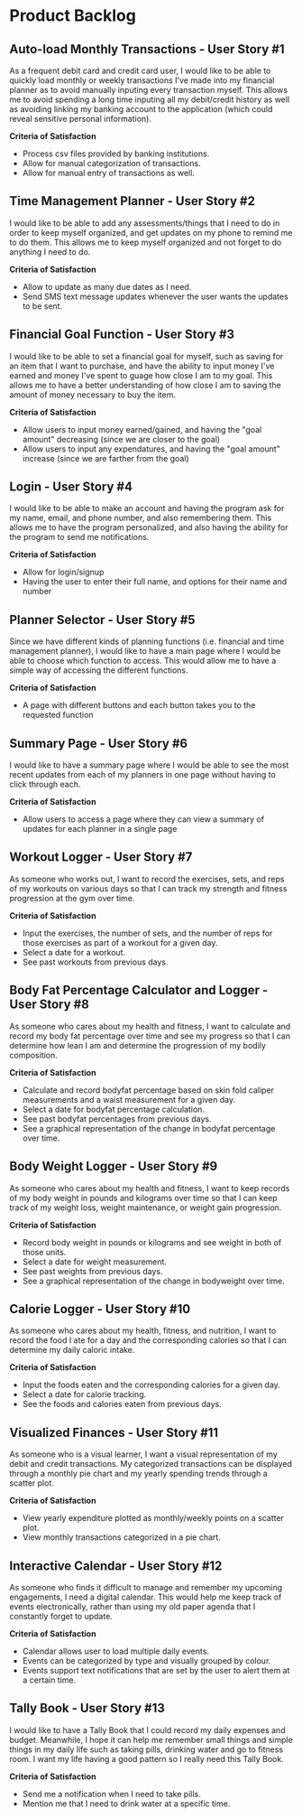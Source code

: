 # Product Backlog

## Auto-load Monthly Transactions  - User Story #1

As a frequent debit card and credit card user, I would like to be able to quickly load monthly or weekly transactions I've made into my financial planner as to avoid manually inputing every transaction myself. This allows me to avoid spending a long time inputing all my debit/credit history as well
as avoiding linking my banking account to the application (which could reveal sensitive personal information).

**Criteria of Satisfaction**
- Process csv files provided by banking institutions.
- Allow for manual categorization of transactions.
- Allow for manual entry of transactions as well.

## Time Management Planner - User Story #2

I would like to be able to add any assessments/things that I need to do in order to keep myself organized, and get updates on my phone to remind me to do them. This allows me to keep myself organized and not forget to do anything I need to do.

**Criteria of Satisfaction**
- Allow to update as many due dates as I need.
- Send SMS text message updates whenever the user wants the updates to be sent.

## Financial Goal Function - User Story #3

I would like to be able to set a financial goal for myself, such as saving for an item that I want to purchase, and have the ability to input money I've earned and money I've spent to guage how close I am to my goal. This allows me to have a better understanding of how close I am to saving the amount of money necessary to buy the item.

**Criteria of Satisfaction**
- Allow users to input money earned/gained, and having the "goal amount" decreasing (since we are closer to the goal)
- Allow users to input any expendatures, and having the "goal amount" increase (since we are farther from the goal)

## Login - User Story #4

I would like to be able to make an account and having the program ask for my name, email, and phone number, and also remembering them. This allows me to have the program personalized, and also having the ability for the program to send me notifications.

**Criteria of Satisfaction**

- Allow for login/signup 
- Having the user to enter their full name, and options for their name and number

## Planner Selector - User Story #5

Since we have different kinds of planning functions (i.e. financial and time management planner), I would like to have a main page where I would be able to choose which function to access. This would allow me to have a simple way of accessing the different functions.

**Criteria of Satisfaction**
- A page with different buttons and each button takes you to the requested function

## Summary Page - User Story #6

I would like to have a summary page where I would be able to see the most recent updates from each of my planners in one page without having to click through each.

**Criteria of Satisfaction**
- Allow users to access a page where they can view a summary of updates for each planner in a single page

## Workout Logger - User Story #7

As someone who works out, I want to record the exercises, sets, and reps of my workouts on various days so that I can track my strength and fitness progression at the gym over time.

**Criteria of Satisfaction**
- Input the exercises, the number of sets, and the number of reps for those exercises as part of a workout for a given day.
- Select a date for a workout.
- See past workouts from previous days. 

## Body Fat Percentage Calculator and Logger - User Story #8

As someone who cares about my health and fitness, I want to calculate and record my body fat percentage over time and see my progress so that I can determine how lean I am and determine the progression of my bodily composition.

**Criteria of Satisfaction**
- Calculate and record bodyfat percentage based on skin fold caliper measurements and a waist measurement for a given day.
- Select a date for bodyfat percentage calculation.
- See past bodyfat percentages from previous days.
- See a graphical representation of the change in bodyfat percentage over time.

## Body Weight Logger - User Story #9
As someone who cares about my health and fitness, I want to keep records of my body weight in pounds and kilograms over time so that I can keep track of my weight loss, weight maintenance, or weight gain progression.

**Criteria of Satisfaction**
- Record body weight in pounds or kilograms and see weight in both of those units.
- Select a date for weight measurement.
- See past weights from previous days.
- See a graphical representation of the change in bodyweight over time.

## Calorie Logger - User Story #10
As someone who cares about my health, fitness, and nutrition, I want to record the food I ate for a day and the corresponding calories so that I can determine my daily caloric intake.

**Criteria of Satisfaction**
- Input the foods eaten and the corresponding calories for a given day.
- Select a date for calorie tracking.
- See the foods and calories eaten from previous days.

## Visualized Finances - User Story #11
As someone who is a visual learner, I want a visual representation of my debit and credit transactions. My categorized transactions can be displayed through a monthly pie chart and my yearly spending trends through a scatter plot.

**Criteria of Satisfaction**
- View yearly expenditure plotted as monthly/weekly points on a scatter plot.
- View monthly transactions categorized in a pie chart.

## Interactive Calendar - User Story #12
As someone who finds it difficult to manage and remember my upcoming engagements, I need a digital calendar. This would help me keep track of events electronically, rather than using my old paper agenda that I constantly forget to update. 

**Criteria of Satisfaction**
- Calendar allows user to load multiple daily events.
- Events can be categorized by type and visually grouped by colour.
- Events support text notifications that are set by the user to alert them at a certain time. 

## Tally Book - User Story #13
I would like to have a Tally Book that I could record my daily expenses and budget. Meanwhile, I hope it can help me remember small things and simple things in my daily life such as taking pills, drinking water and go to fitness room. I want my life having a good pattern so I really need this Tally Book.

**Criteria of Satisfaction**
- Send me a notification when I need to take pills. 
- Mention me that I need to drink water at a specific time.
